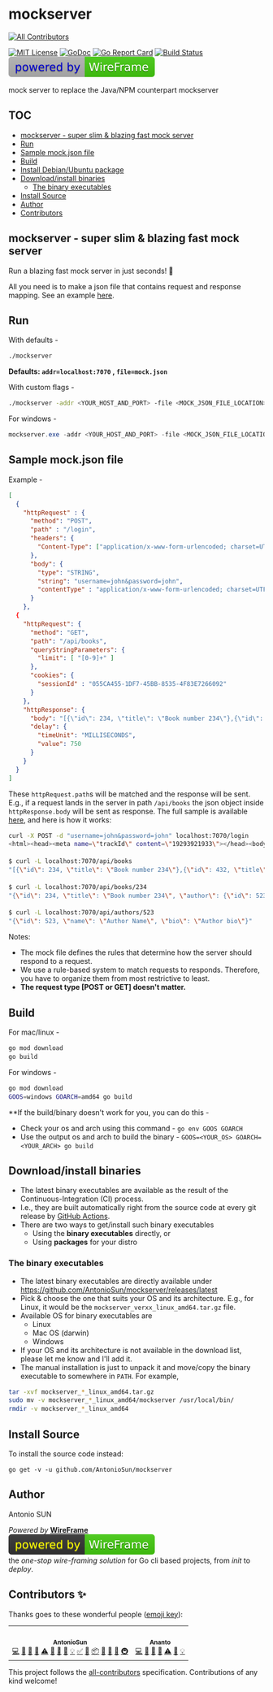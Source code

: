# mockserver
<!-- ALL-CONTRIBUTORS-BADGE:START - Do not remove or modify this section -->
[![All Contributors](https://img.shields.io/badge/all_contributors-2-orange.svg?style=flat-square)](#contributors-)
<!-- ALL-CONTRIBUTORS-BADGE:END -->

[![MIT License](http://img.shields.io/badge/License-MIT-blue.svg)](LICENSE)
[![GoDoc](https://godoc.org/github.com/AntonioSun/mockserver?status.svg)](http://godoc.org/github.com/AntonioSun/mockserver)
[![Go Report Card](https://goreportcard.com/badge/github.com/AntonioSun/mockserver)](https://goreportcard.com/report/github.com/AntonioSun/mockserver)
[![Build Status](https://github.com/AntonioSun/mockserver/actions/workflows/go-release-build.yml/badge.svg?branch=master)](https://github.com/AntonioSun/mockserver/actions/workflows/go-release-build.yml)
[![PoweredBy WireFrame](https://github.com/go-easygen/wireframe/blob/master/PoweredBy-WireFrame-B.svg)](http://godoc.org/github.com/go-easygen/wireframe)

mock server to replace the Java/NPM counterpart mockserver

## TOC
- [mockserver - super slim & blazing fast mock server](#mockserver---super-slim-&-blazing-fast-mock-server)
- [Run](#run)
- [Sample mock.json file](#sample-mockjson-file)
- [Build](#build)
- [Install Debian/Ubuntu package](#install-debianubuntu-package)
- [Download/install binaries](#downloadinstall-binaries)
  - [The binary executables](#the-binary-executables)
- [Install Source](#install-source)
- [Author](#author)
- [Contributors](#contributors-)

## mockserver - super slim & blazing fast mock server

Run a blazing fast mock server in just seconds! 🚀

All you need is to make a json file that contains request and response mapping. See an example [here](#sample-mockjson-file).

## Run
With defaults - 
```bash
./mockserver
```
**Defaults: `addr=localhost:7070` , `file=mock.json`**


With custom flags - 
```bash
./mockserver -addr <YOUR_HOST_AND_PORT> -file <MOCK_JSON_FILE_LOCATION>
```


For windows - 
```powershell
mockserver.exe -addr <YOUR_HOST_AND_PORT> -file <MOCK_JSON_FILE_LOCATION>
```

## Sample mock.json file


Example - 
```json
[
  {
    "httpRequest" : {
      "method": "POST",
      "path" : "/login",
      "headers": {
        "Content-Type": ["application/x-www-form-urlencoded; charset=UTF-8"]
      },
      "body": {
        "type": "STRING",
        "string": "username=john&password=john",
        "contentType" : "application/x-www-form-urlencoded; charset=UTF-8"
      }
    },
  {
    "httpRequest": {
      "method": "GET",
      "path": "/api/books",
      "queryStringParameters": {
        "limit": [ "[0-9]+" ]
      },
      "cookies": {
        "sessionId" : "055CA455-1DF7-45BB-8535-4F83E7266092"
      }
    },
    "httpResponse": {
      "body": "[{\"id\": 234, \"title\": \"Book number 234\"},{\"id\": 432, \"title\": \"Book number 432\"}]",
      "delay": {
        "timeUnit": "MILLISECONDS",
        "value": 750
      }
    }
  }
]
```

These `httpRequest.path`s will be matched and the response will be sent. E.g., if a request lands in the server in path `/api/books` the json object inside `httpResponse.body` will be sent as response. The full sample is available [here](https://github.com/AntonioSun/mockserver/blob/main/mock.json), and here is how it works:

``` sh
curl -X POST -d "username=john&password=john" localhost:7070/login
<html><head><meta name=\"trackId\" content=\"19293921933\"></head><body></body</html>

$ curl -L localhost:7070/api/books
"[{\"id\": 234, \"title\": \"Book number 234\"},{\"id\": 432, \"title\": \"Book number 432\"}]"

$ curl -L localhost:7070/api/books/234
"{\"id\": 234, \"title\": \"Book number 234\", \"author\": {\"id\": 523, \"name\": \"Author Name\"}}"

$ curl -L localhost:7070/api/authors/523
"{\"id\": 523, \"name\": \"Author Name\", \"bio\": \"Author bio\"}"
```

Notes:

- The mock file defines the rules that determine how the server should respond to a request.
- We use a rule-based system to match requests to responds. Therefore, you have to organize them from most restrictive to least. 
- **The request type [POST or GET] doesn't matter.**

## Build
For mac/linux - 
```bash
go mod download
go build
```

For windows -
```bash
go mod download
GOOS=windows GOARCH=amd64 go build 
```

**If the build/binary doesn't work for you, you can do this -

- Check your os and arch using this command - `go env GOOS GOARCH`
- Use the output os and arch to build the binary - `GOOS=<YOUR_OS> GOARCH=<YOUR_ARCH> go build`

## Download/install binaries

- The latest binary executables are available 
as the result of the Continuous-Integration (CI) process.
- I.e., they are built automatically right from the source code at every git release by [GitHub Actions](https://docs.github.com/en/actions).
- There are two ways to get/install such binary executables
  * Using the **binary executables** directly, or
  * Using **packages** for your distro

### The binary executables

- The latest binary executables are directly available under  
https://github.com/AntonioSun/mockserver/releases/latest 
- Pick & choose the one that suits your OS and its architecture. E.g., for Linux, it would be the `mockserver_verxx_linux_amd64.tar.gz` file. 
- Available OS for binary executables are
  * Linux
  * Mac OS (darwin)
  * Windows
- If your OS and its architecture is not available in the download list, please let me know and I'll add it.
- The manual installation is just to unpack it and move/copy the binary executable to somewhere in `PATH`. For example,

``` sh
tar -xvf mockserver_*_linux_amd64.tar.gz
sudo mv -v mockserver_*_linux_amd64/mockserver /usr/local/bin/
rmdir -v mockserver_*_linux_amd64
```

## Install Source

To install the source code instead:

```
go get -v -u github.com/AntonioSun/mockserver
```

## Author

Antonio SUN

_Powered by_ [**WireFrame**](https://github.com/go-easygen/wireframe)  
[![PoweredBy WireFrame](https://github.com/go-easygen/wireframe/blob/master/PoweredBy-WireFrame-Y.svg)](http://godoc.org/github.com/go-easygen/wireframe)  
the _one-stop wire-framing solution_ for Go cli based projects, from _init_ to _deploy_.

## Contributors ✨

Thanks goes to these wonderful people ([emoji key](https://allcontributors.org/docs/en/emoji-key)):

<!-- ALL-CONTRIBUTORS-LIST:START - Do not remove or modify this section -->
<!-- prettier-ignore-start -->
<!-- markdownlint-disable -->
<table>
  <tr>
    <td align="center"><a href="https://github.com/AntonioSun"><img src="https://avatars.githubusercontent.com/u/2840074?v=4?s=100" width="100px;" alt=""/><br /><sub><b>AntonioSun</b></sub></a><br /><a href="https://github.com/AntonioSun/mockserver/commits?author=AntonioSun" title="Code">💻</a> <a href="#ideas-AntonioSun" title="Ideas, Planning, & Feedback">🤔</a> <a href="#design-AntonioSun" title="Design">🎨</a> <a href="#data-AntonioSun" title="Data">🔣</a> <a href="https://github.com/AntonioSun/mockserver/commits?author=AntonioSun" title="Tests">⚠️</a> <a href="https://github.com/AntonioSun/mockserver/issues?q=author%3AAntonioSun" title="Bug reports">🐛</a> <a href="https://github.com/AntonioSun/mockserver/commits?author=AntonioSun" title="Documentation">📖</a> <a href="#blog-AntonioSun" title="Blogposts">📝</a> <a href="#example-AntonioSun" title="Examples">💡</a> <a href="#tutorial-AntonioSun" title="Tutorials">✅</a> <a href="#tool-AntonioSun" title="Tools">🔧</a> <a href="#platform-AntonioSun" title="Packaging/porting to new platform">📦</a> <a href="https://github.com/AntonioSun/mockserver/pulls?q=is%3Apr+reviewed-by%3AAntonioSun" title="Reviewed Pull Requests">👀</a> <a href="#question-AntonioSun" title="Answering Questions">💬</a> <a href="#maintenance-AntonioSun" title="Maintenance">🚧</a> <a href="#infra-AntonioSun" title="Infrastructure (Hosting, Build-Tools, etc)">🚇</a></td>
    <td align="center"><a href="https://ananto.netlify.app/"><img src="https://avatars.githubusercontent.com/u/15931537?v=4?s=100" width="100px;" alt=""/><br /><sub><b>Ananto</b></sub></a><br /><a href="https://github.com/AntonioSun/mockserver/commits?author=Ananto30" title="Code">💻</a> <a href="#ideas-Ananto30" title="Ideas, Planning, & Feedback">🤔</a> <a href="#design-Ananto30" title="Design">🎨</a> <a href="#data-Ananto30" title="Data">🔣</a> <a href="https://github.com/AntonioSun/mockserver/commits?author=Ananto30" title="Tests">⚠️</a> <a href="https://github.com/AntonioSun/mockserver/commits?author=Ananto30" title="Documentation">📖</a> <a href="#example-Ananto30" title="Examples">💡</a></td>
  </tr>
</table>

<!-- markdownlint-restore -->
<!-- prettier-ignore-end -->

<!-- ALL-CONTRIBUTORS-LIST:END -->

This project follows the [all-contributors](https://github.com/all-contributors/all-contributors) specification. Contributions of any kind welcome!
